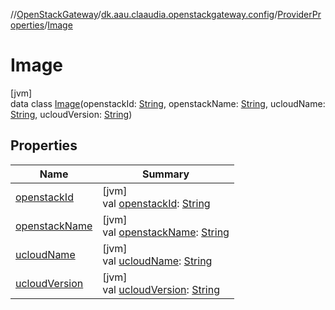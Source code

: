 //[OpenStackGateway](../../../../index.md)/[dk.aau.claaudia.openstackgateway.config](../../index.md)/[ProviderProperties](../index.md)/[Image](index.md)

# Image

[jvm]\
data class [Image](index.md)(openstackId: [String](https://kotlinlang.org/api/latest/jvm/stdlib/kotlin/-string/index.html), openstackName: [String](https://kotlinlang.org/api/latest/jvm/stdlib/kotlin/-string/index.html), ucloudName: [String](https://kotlinlang.org/api/latest/jvm/stdlib/kotlin/-string/index.html), ucloudVersion: [String](https://kotlinlang.org/api/latest/jvm/stdlib/kotlin/-string/index.html))

## Properties

| Name | Summary |
|---|---|
| [openstackId](openstack-id.md) | [jvm]<br>val [openstackId](openstack-id.md): [String](https://kotlinlang.org/api/latest/jvm/stdlib/kotlin/-string/index.html) |
| [openstackName](openstack-name.md) | [jvm]<br>val [openstackName](openstack-name.md): [String](https://kotlinlang.org/api/latest/jvm/stdlib/kotlin/-string/index.html) |
| [ucloudName](ucloud-name.md) | [jvm]<br>val [ucloudName](ucloud-name.md): [String](https://kotlinlang.org/api/latest/jvm/stdlib/kotlin/-string/index.html) |
| [ucloudVersion](ucloud-version.md) | [jvm]<br>val [ucloudVersion](ucloud-version.md): [String](https://kotlinlang.org/api/latest/jvm/stdlib/kotlin/-string/index.html) |
